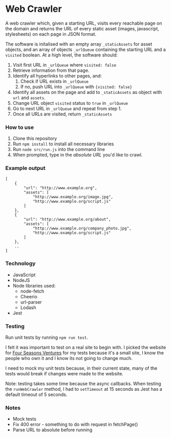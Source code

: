 # Web Crawler
A web crawler which, given a starting URL, visits every reachable page on the domain and returns the URL of every static asset (images, javascript, stylesheets) on each page in JSON format. 

The software is initalised with an empty array `_staticAssets` for asset objects, and an array of objects `_urlQueue` containing the starting URL and a `visited` boolean. At a high level, the software should: 
1. Visit first URL in `_urlQueue` where `visited: false`
2. Retrieve information from that page.
3. Identify all hyperlinks to other pages, and: 
    1. Check if URL exists in `_urlQueue`
    2. If no, push URL into `_urlQueue` with `{visited: false}`
4. Identify all assets on the page and add to `_staticAssets` as object with `url` and `assets`.
5. Change URL object `visited` status to `true` in `_urlQueue`
6. Go to next URL in `_urlQueue` and repeat from step 1. 
7. Once all URLs are visited, return `_staticAssets`

### How to use 
1. Clone this repository
2. Run `npm install` to install all necessary libraries
3. Run `node src/run.js` into the command line
4. When prompted, type in the *absolute URL* you'd like to crawl.

### Example output
```
[
    {
        "url": "http://www.example.org",
        "assets": [
            "http://www.example.org/image.jpg",
            "http://www.example.org/script.js"
        ]
    },
    {
        "url": "http://www.example.org/about",
        "assets": [
            "http://www.example.org/company_photo.jpg",
            "http://www.example.org/script.js"
        ]
    },
    ..
]
```

### Technology 
- JavaScript
- NodeJS
- Node libraries used:
    - node-fetch
    - Cheerio
    - url-parser
    - Lodash 
- Jest

### Testing
Run unit tests by running `npm run test`. 

I felt it was important to test on a real site to begin with. I picked the website for [Four Seasons Ventures](https://www.four-seasons-ventures.com/) for my tests because it's a small site, I know the people who own it and I know its not going to change much.  

I need to mock my unit tests because, in their current state, many of the tests would break if changes were made to the website. 

Note: testing takes some time because the async callbacks. When testing the `runWebCrawler` method, I had to `setTimeout` at 15 seconds as Jest has a default timeout of 5 seconds. 

### Notes 
- Mock tests 
- Fix 400 error - something to do with request in fetchPage()
- Parse URL to absolute before running 
